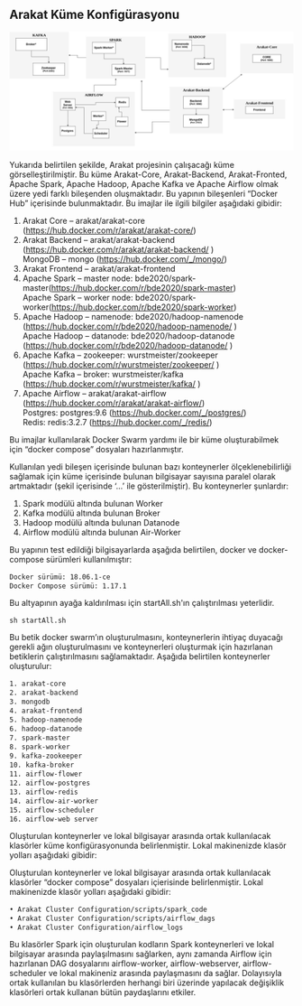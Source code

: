 ## Arakat Küme Konfigürasyonu

![Arakat Konfigürasyon Şeması](./images/Arakat-Configuration.jpg)

Yukarıda belirtilen şekilde, Arakat projesinin çalışacağı küme görselleştirilmiştir.  Bu küme Arakat-Core, Arakat-Backend, Arakat-Fronted, Apache Spark, Apache Hadoop, Apache Kafka ve Apache Airflow olmak üzere yedi farklı bileşenden oluşmaktadır. Bu yapının bileşenleri “Docker Hub” içerisinde bulunmaktadır. Bu imajlar ile ilgili bilgiler aşağıdaki gibidir:

1. Arakat Core – arakat/arakat-core (https://hub.docker.com/r/arakat/arakat-core/) <br/>
2. Arakat Backend – arakat/arakat-backend
(https://hub.docker.com/r/arakat/arakat-backend/ ) <br/>
MongoDB – mongo (https://hub.docker.com/_/mongo/)
3. Arakat Frontend – arakat/arakat-frontend
4. Apache Spark – master node:
 bde2020/spark-master(https://hub.docker.com/r/bde2020/spark-master)<br/>
Apache Spark – worker node: bde2020/spark-worker(https://hub.docker.com/r/bde2020/spark-worker)<br/>
5. Apache Hadoop – namenode: bde2020/hadoop-namenode (https://hub.docker.com/r/bde2020/hadoop-namenode/ )<br/>
Apache Hadoop – datanode: bde2020/hadoop-datanode (https://hub.docker.com/r/bde2020/hadoop-datanode/ )<br/>
6. Apache Kafka – zookeeper: wurstmeister/zookeeper (https://hub.docker.com/r/wurstmeister/zookeeper/ )<br/>
Apache Kafka – broker: wurstmeister/kafka (https://hub.docker.com/r/wurstmeister/kafka/ )<br/>
7. Apache Airflow – arakat/arakat-airflow (https://hub.docker.com/r/arakat/arakat-airflow/) <br/>
Postgres: postgres:9.6 (https://hub.docker.com/_/postgres/) <br/>
   Redis: redis:3.2.7 (https://hub.docker.com/_/redis/)

Bu imajlar kullanılarak Docker Swarm yardımı ile bir küme oluşturabilmek için “docker compose” dosyaları hazırlanmıştır. 

Kullanılan yedi bileşen içerisinde bulunan bazı konteynerler ölçeklenebilirliği sağlamak için küme içerisinde bulunan bilgisayar sayısına paralel olarak artmaktadır (şekil içerisinde ‘...’ ile gösterilmiştir). Bu konteynerler şunlardır:


   1. Spark modülü altında bulunan Worker
   2. Kafka modülü altında bulunan Broker
   3. Hadoop modülü altında bulunan Datanode
   4. Airflow modülü altında bulunan Air-Worker


Bu yapının test edildiği bilgisayarlarda aşağıda belirtilen, docker ve docker-compose sürümleri kullanılmıştır:

    Docker sürümü: 18.06.1-ce 
    Docker Compose sürümü: 1.17.1

Bu altyapının ayağa kaldırılması için startAll.sh'ın çalıştırılması yeterlidir. 

	sh startAll.sh


Bu betik docker swarm’ın oluşturulmasını, konteynerlerin ihtiyaç duyacağı gerekli ağın oluşturulmasını ve konteynerleri oluşturmak için hazırlanan betiklerin çalıştırılmasını sağlamaktadır.  Aşağıda belirtilen konteynerler oluşturulur:

    1. arakat-core
    2. arakat-backend
    3. mongodb
    4. arakat-frontend
    5. hadoop-namenode
    6. hadoop-datanode
    7. spark-master
    8. spark-worker
    9. kafka-zookeeper
    10. kafka-broker
    11. airflow-flower
    12. airflow-postgres
    13. airflow-redis
    14. airflow-air-worker
    15. airflow-scheduler
    16. airflow-web server

Oluşturulan konteynerler ve lokal bilgisayar arasında ortak kullanılacak klasörler küme konfigürasyonunda belirlenmiştir. Lokal makinenizde klasör yolları aşağıdaki gibidir: 

Oluşturulan konteynerler ve lokal bilgisayar arasında ortak kullanılacak klasörler “docker compose” dosyaları içierisinde belirlenmiştir. Lokal makinenizde klasör yolları aşağıdaki gibidir: 

    • Arakat Cluster Configuration/scripts/spark_code 
    • Arakat Cluster Configuration/scripts/airflow_dags
    • Arakat Cluster Configuration/airflow_logs

Bu klasörler Spark için oluşturulan kodların Spark konteynerleri ve lokal bilgisayar arasında paylaşılmasını sağlarken, aynı zamanda Airflow için hazırlanan DAG dosyalarını airflow-worker, airflow-webserver, airflow-scheduler ve lokal makineniz arasında paylaşmasını da sağlar. Dolayısıyla ortak kullanılan bu klasörlerden herhangi biri üzerinde yapılacak değişiklik klasörleri ortak kullanan bütün paydaşlarını etkiler.